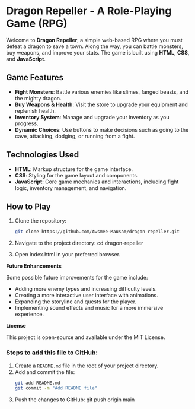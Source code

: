 # Dragon Repeller - A Role-Playing Game (RPG)

Welcome to **Dragon Repeller**, a simple web-based RPG where you must defeat a dragon to save a town. Along the way, you can battle monsters, buy weapons, and improve your stats. The game is built using **HTML**, **CSS**, and **JavaScript**.

## Game Features

- **Fight Monsters**: Battle various enemies like slimes, fanged beasts, and the mighty dragon.
- **Buy Weapons & Health**: Visit the store to upgrade your equipment and replenish health.
- **Inventory System**: Manage and upgrade your inventory as you progress.
- **Dynamic Choices**: Use buttons to make decisions such as going to the cave, attacking, dodging, or running from a fight.

## Technologies Used

- **HTML**: Markup structure for the game interface.
- **CSS**: Styling for the game layout and components.
- **JavaScript**: Core game mechanics and interactions, including fight logic, inventory management, and navigation.

## How to Play

1. Clone the repository:
   ```bash
   git clone https://github.com/Awsmee-Mausam/dragon-repeller.git

2. Navigate to the project directory:
   cd dragon-repeller

3. Open index.html in your preferred browser.


**Future Enhancements**

Some possible future improvements for the game include:

- Adding more enemy types and increasing difficulty levels.
- Creating a more interactive user interface with animations.
- Expanding the storyline and quests for the player.
- Implementing sound effects and music for a more immersive experience.

**License**

This project is open-source and available under the MIT License.

### Steps to add this file to GitHub:

1. Create a `README.md` file in the root of your project directory.
2. Add and commit the file:
   ```bash
   git add README.md
   git commit -m "Add README file"

3. Push the changes to GitHub:
   git push origin main
